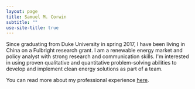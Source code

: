 ```yaml
---
layout: page
title: Samuel M. Corwin
subtitle: ""
use-site-title: true
---
```


Since graduating from Duke University in spring 2017, I have been living in China on a Fulbright research grant. 
I am a renewable energy market and policy analyst with strong research and communication skills. I'm interested in using proven qualitative and quantitative problem-solving abilities to develop and implement clean energy solutions as part of a team.

You can read more about my professional experience [here](https://smcorwin.github.io/profex/).
